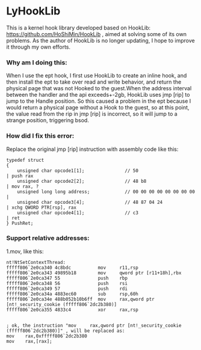 # LyHookLib
This is a kernel hook library developed based on HookLib: https://github.com/HoShiMin/HookLib , aimed at solving some of its own problems. As the author of HookLib is no longer updating, I hope to improve it through my own efforts.

### Why am I doing this:
When I use the ept hook, I first use HookLib to create an inline hook, and then install the ept to take over read and write behavior, and return the physical page that was not Hooked to the guest.When the address interval between the handler and the api exceeds+-2gb, HookLib uses jmp [rip] to jump to the Handle position. So this caused a problem in the ept because I would return a physical page without a Hook to the guest, so at this point, the value read from the rip in jmp [rip] is incorrect, so it will jump to a strange position, triggering bsod.

### How did I fix this error:
Replace the original jmp [rip] instruction with assembly code like this:
```
typedef struct
{
    unsigned char opcode1[1];               // 50                       | push rax
    unsigned char opcode2[2];               // 48 b8                    | mov rax, ?
    unsigned long long address;             // 00 00 00 00 00 00 00 00  | 
    unsigned char opcode3[4];               // 48 87 04 24              | xchg QWORD PTR[rsp], rax
    unsigned char opcode4[1];               // c3                       | ret
} PushRet;
```

### Support relative addresses:
1.mov, like this:
```
nt!NtSetContextThread:
fffff806`2e0ca340 4c8bdc          mov     r11,rsp
fffff806`2e0ca343 49895b18        mov     qword ptr [r11+18h],rbx
fffff806`2e0ca347 55              push    rbp
fffff806`2e0ca348 56              push    rsi
fffff806`2e0ca349 57              push    rdi
fffff806`2e0ca34a 4883ec60        sub     rsp,60h
fffff806`2e0ca34e 488b052b10b6ff  mov     rax,qword ptr [nt!_security_cookie (fffff806`2dc2b380)] 
fffff806`2e0ca355 4833c4          xor     rax,rsp


; ok, the instruction "mov     rax,qword ptr [nt!_security_cookie (fffff806`2dc2b380)]" , will be replaced as:
mov    rax,0xfffff806`2dc2b380
mov    rax,[rax];

```

